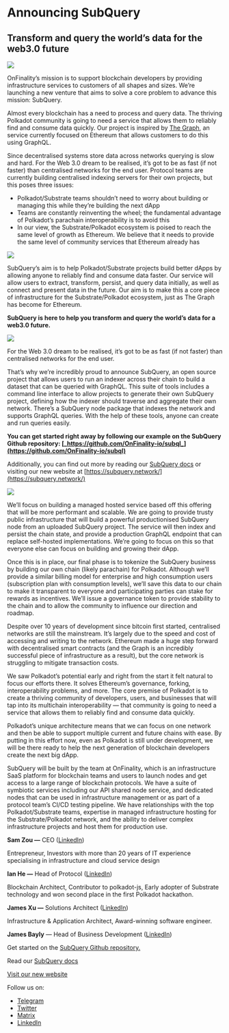 # Announcing SubQuery

## Transform and query the world’s data for the web3.0 future

![](https://miro.medium.com/max/1400/1*J5u22qNxndcuCrFJ1mfGqg.png)

OnFinality’s mission is to support blockchain developers by providing infrastructure services to customers of all shapes and sizes. We’re launching a new venture that aims to solve a core problem to advance this mission: SubQuery.

Almost every blockchain has a need to process and query data. The thriving Polkadot community is going to need a service that allows them to reliably find and consume data quickly. Our project is inspired by [The Graph](https://thegraph.com/), an service currently focused on Ethereum that allows customers to do this using GraphQL.

Since decentralised systems store data across networks querying is slow and hard. For the Web 3.0 dream to be realised, it’s got to be as fast (if not faster) than centralised networks for the end user. Protocol teams are currently building centralised indexing servers for their own projects, but this poses three issues:

- Polkadot/Substrate teams shouldn’t need to worry about building or managing this while they’re building the next dApp
- Teams are constantly reinventing the wheel; the fundamental advantage of Polkadot’s parachain interoperability is to avoid this
- In our view, the Substrate/Polkadot ecosystem is poised to reach the same level of growth as Ethereum. We believe that it needs to provide the same level of community services that Ethereum already has

![](https://miro.medium.com/max/1400/1*l4b4BXWkczVDaHyv30lLQQ.png)

SubQuery’s aim is to help Polkadot/Substrate projects build better dApps by allowing anyone to reliably find and consume data faster. Our service will allow users to extract, transform, persist, and query data initially, as well as connect and present data in the future. Our aim is to make this a core piece of infrastructure for the Substrate/Polkadot ecosystem, just as The Graph has become for Ethereum.

**SubQuery is here to help you transform and query the world’s data for a web3.0 future.**

![](https://miro.medium.com/max/1000/1*IHstJG-hBwQzicLdWkGR5w.png)

For the Web 3.0 dream to be realised, it’s got to be as fast (if not faster) than centralised networks for the end user.

That’s why we’re incredibly proud to announce SubQuery, an open source project that allows users to run an indexer across their chain to build a dataset that can be queried with GraphQL. This suite of tools includes a command line interface to allow projects to generate their own SubQuery project, defining how the indexer should traverse and aggregate their own network. There’s a SubQuery node package that indexes the network and supports GraphQL queries. With the help of these tools, anyone can create and run queries easily.

**You can get started right away by following our example on the SubQuery Github repository: [_https://github.com/OnFinality-io/subql_](https://github.com/OnFinality-io/subql)**

Additionally, you can find out more by reading our [SubQuery docs](https://doc.subquery.network/) or visiting our new website at [https://subquery.network/](https://subquery.network/)

![](https://miro.medium.com/max/1000/1*3oA1Hvns1vrImTsmowO_Jw.png)

We’ll focus on building a managed hosted service based off this offering that will be more performant and scalable. We are going to provide trusty public infrastructure that will build a powerful productionised SubQuery node from an uploaded SubQuery project. The service will then index and persist the chain state, and provide a production GraphQL endpoint that can replace self-hosted implementations. We’re going to focus on this so that everyone else can focus on building and growing their dApp.

Once this is in place, our final phase is to tokenize the SubQuery business by building our own chain (likely parachain) for Polkadot. Although we’ll provide a similar billing model for enterprise and high consumption users (subscription plan with consumption levels), we’ll save this data to our chain to make it transparent to everyone and participating parties can stake for rewards as incentives. We’ll issue a governance token to provide stability to the chain and to allow the community to influence our direction and roadmap.

Despite over 10 years of development since bitcoin first started, centralised networks are still the mainstream. It’s largely due to the speed and cost of accessing and writing to the network. Ethereum made a huge step forward with decentralised smart contracts (and the Graph is an incredibly successful piece of infrastructure as a result), but the core network is struggling to mitigate transaction costs.

We saw Polkadot’s potential early and right from the start it felt natural to focus our efforts there. It solves Ethereum’s governance, forking, interoperability problems, and more. The core premise of Polkadot is to create a thriving community of developers, users, and businesses that will tap into its multichain interoperability — that community is going to need a service that allows them to reliably find and consume data quickly.

Polkadot’s unique architecture means that we can focus on one network and then be able to support multiple current and future chains with ease. By putting in this effort now, even as Polkadot is still under development, we will be there ready to help the next generation of blockchain developers create the next big dApp.

SubQuery will be built by the team at OnFinality, which is an infrastructure SaaS platform for blockchain teams and users to launch nodes and get access to a large range of blockchain protocols. We have a suite of symbiotic services including our API shared node service, and dedicated nodes that can be used in infrastructure management or as part of a protocol team’s CI/CD testing pipeline. We have relationships with the top Polkadot/Substrate teams, expertise in managed infrastructure hosting for the Substrate/Polkadot network, and the ability to deliver complex infrastructure projects and host them for production use.

**Sam Zou —** CEO ([LinkedIn](https://www.linkedin.com/in/sam-zou-5b8169a/))

Entrepreneur, Investors with more than 20 years of IT experience specialising in infrastructure and cloud service design

**Ian He —** Head of Protocol ([LinkedIn](https://www.linkedin.com/in/yin-he-7a266345/))

Blockchain Architect, Contributor to polkadot-js, Early adopter of Substrate technology and won second place in the first Polkadot hackathon.

**James Xu —** Solutions Architect ([LinkedIn](https://www.linkedin.com/in/zhexu/))

Infrastructure & Application Architect, Award-winning software engineer.

**James Bayly** — Head of Business Development ([LinkedIn](https://www.linkedin.com/in/james-bayly/))

Get started on the [SubQuery Github repository.](https://github.com/OnFinality-io/subql)

Read our [SubQuery docs](https://doc.subquery.network/)

[Visit our new website](https://subquery.network/)

Follow us on:

- [Telegram](https://t.me/subquerynetwork)
- [Twitter](https://twitter.com/subquerynetwork)
- [Matrix](https://matrix.to/#/%23subquery:matrix.org)
- [LinkedIn](https://www.linkedin.com/company/subquery)
